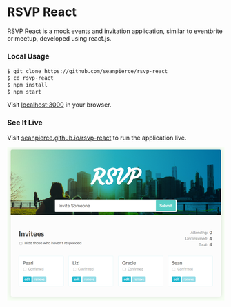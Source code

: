 # RSVP React

RSVP React is a mock events and invitation application, similar to eventbrite or meetup, developed using react.js.

### Local Usage
```
$ git clone https://github.com/seanpierce/rsvp-react
$ cd rsvp-react
$ npm install
$ npm start
```
Visit <a href="http://localhost:3000/">localhost:3000</a> in your browser.

### See It Live
Visit <a href="https://seanpierce.github.io/rsvp-react/">seanpierce.github.io/rsvp-react</a> to run the application live.

<img src="screen-shot.png">
